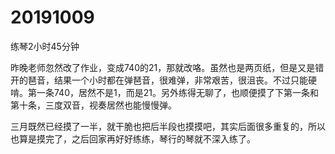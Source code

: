 # 20191009

练琴2小时45分钟

昨晚老师忽然改了作业，变成740的21，那就改咯。虽然也是两页纸，但是又是错开的琶音，结果一个小时都在弹琶音，很难弹，非常艰苦，很沮丧。不过只能硬啃。第一条740，居然不是1，而是21。另外练得无聊了，也顺便摸了下第一条和第十条，三度双音，视奏居然也能慢慢弹。

三月既然已经摸了一半，就干脆也把后半段也摸摸吧，其实后面很多重复的，所以也算是摸完了，之后回家再好好练练，琴行的琴就不深入练了。
